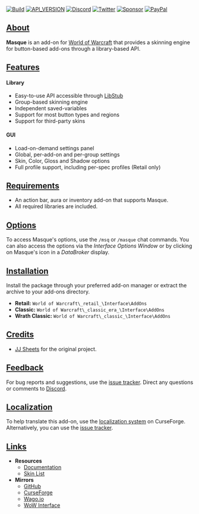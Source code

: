 <a name="Top"></a>
[![Build][SVG-Build]][Build]
[![API_VERSION][SVG-API]][API_VERSION]
[![Discord][SVG-Discord]][Discord]
[![Twitter][SVG-Twitter]][Twitter]
[![Sponsor][SVG-Sponsor]][Sponsor]
[![PayPal][SVG-PayPal]][PayPal]

## [About][Top]

**Masque** is an add-on for [World of Warcraft] that provides a skinning engine for button-based add-ons through a library-based API.

## [Features][Top]

#### Library

- Easy-to-use API accessible through [LibStub]
- Group-based skinning engine
- Independent saved-variables
- Support for most button types and regions
- Support for third-party skins

#### GUI

- Load-on-demand settings panel
- Global, per-add-on and per-group settings
- Skin, Color, Gloss and Shadow options
- Full profile support, including per-spec profiles (Retail only)

## [Requirements][Top]

- An action bar, aura or inventory add-on that supports Masque.
- All required libraries are included.

## [Options][Top]

To access Masque's options, use the `/msq` or `/masque` chat commands. You can also access the options via the _Interface Options Window_ or by clicking on Masque's icon in a _DataBroker_ display.

## [Installation][Top]

Install the package through your preferred add-on manager or extract the archive to your add-ons directory.

- **Retail:** `World of Warcraft\_retail_\Interface\AddOns`
- **Classic:** `World of Warcraft\_classic_era_\Interface\AddOns`
- **Wrath Classic:** `World of Warcraft\_classic_\Interface\AddOns`

## [Credits][Top]

- [JJ Sheets](https://www.curseforge.com/members/_ForgeUser463 "JJ Sheets @ CurseForge") for the original project.

## [Feedback][Top]

For bug reports and suggestions, use the [issue tracker]. Direct any questions or comments to [Discord].

## [Localization][Top]

To help translate this add-on, use the [localization system] on CurseForge. Alternatively, you can use the [issue tracker].

## [Links][Top]

- **Resources**
  - [Documentation][Wiki]
  - [Skin List](https://github.com/SFX-WoW/Masque/wiki/Skin-List "View the Skin List")
- **Mirrors**
  - [GitHub]
  - [CurseForge]
  - [Wago.io]
  - [WoW Interface]

[//]: # (Links)

[Build]: https://github.com/SFX-WoW/Masque/actions/workflows/build-release.yml (Build Status)
[API_VERSION]: https://github.com/SFX-WoW/Masque/wiki/API_VERSION (API_VERSION)
[Discord]: https://discord.gg/DDVqkd6 (Join the Discord)
[Twitter]: https://twitter.com/stormfxi (Follow on Twitter)
[Sponsor]: https://github.com/sponsors/StormFX (Sponsor on GitHub)
[PayPal]: https://www.paypal.com/donate/?hosted_button_id=EELAK9TC4W4KQ (Donate via PayPal)

[Top]: #Top (Top of the Page)

[LibStub]: https://www.curseforge.com/wow/addons/libstub (LibStub @ CurseForge)
[World of Warcraft]: https://worldofwarcraft.com (World of Warcraft)

[Issue Tracker]: https://github.com/SFX-WoW/Masque/issues (Report an Issue)
[Localization System]: https://www.curseforge.com/wow/addons/masque/localization (Translate on CurseForge)
[Wiki]: https://github.com/SFX-WoW/Masque/wiki (Masque Wiki)

[CurseForge]: https://www.curseforge.com/wow/addons/masque (View on CurseForge)
[GitHub]: https://github.com/SFX-WoW/Masque (Download from GitHub)
[Wago.io]: https://addons.wago.io/addons/masque (View on Wago.io)
[WoW Interface]: https://www.wowinterface.com/downloads/info12097 (Download from WoW Interface)

[//]: # (Images)

[SVG-Build]: https://img.shields.io/github/actions/workflow/status/SFX-WoW/Masque/build-release.yml?label=Build&logo=github&logoColor=fff&style=flat-square
[SVG-API]: https://img.shields.io/endpoint?url=https://wow.stormfx.com/img/svg/masque-api.json
[SVG-Discord]: https://img.shields.io/endpoint?url=https://www.stormfx.com/img/svg/discord.json
[SVG-Twitter]: https://img.shields.io/endpoint?url=https://www.stormfx.com/img/svg/twitter.json
[SVG-Sponsor]: https://img.shields.io/endpoint?url=https://www.stormfx.com/img/svg/github-sponsor.json
[SVG-PayPal]: https://img.shields.io/endpoint?url=https://www.stormfx.com/img/svg/paypal.json
